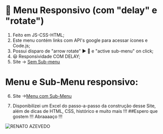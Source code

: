 # 🦾 Menu Responsivo (com "delay" e "rotate")
 1. Feito em JS-CSS-HTML;
 2. Este menu contém links com API's google para acessar ícones e Code.js;
 3. Possui disparo de "arrow rotate" ▶️ 🔽 e "active sub-menu" on click;
 4. 😃 Responsividade COM DELAY;
 5. Site -> [Sem Sub-menu](https://renato-azevedo-01.github.io/Menu_Responsivo)
 # Menu e Sub-Menu responsivo:
 6. Site ->[Menu com Sub-Menu](https://renato-azevedo-01.github.io/Menu_Responsivo/index2.html)
 
 7. Disponibilizei um Excel do passo-a-passo da construção desse Site, além de dicas de HTML, CSS, histórico e muito mais !!!
 ##Espero que gostem !!!
 Abraaaaço !!!
 
![RENATO AZEVEDO](https://user-images.githubusercontent.com/97203729/149009865-f936347f-b3e6-4f48-a876-39be2e62226a.png)
